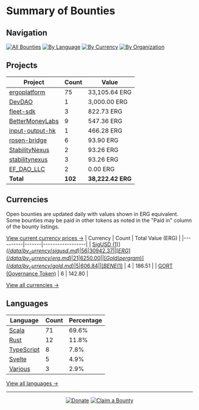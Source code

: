 <!-- GENERATED FILE - DO NOT EDIT DIRECTLY -->
<!-- Generated on: 2025-07-16 02:03:13 -->

# Summary of Bounties

## Navigation

[![All Bounties](https://img.shields.io/badge/All%20Bounties-102-blue)](/data/all.md) [![By Language](https://img.shields.io/badge/By%20Language-8-green)](/data/summary.md#languages) [![By Currency](https://img.shields.io/badge/By%20Currency-7-yellow)](/data/summary.md#currencies) [![By Organization](https://img.shields.io/badge/By%20Organization-9-orange)](/data/summary.md#projects)

## Projects

| Project | Count | Value |
|----------|-------|-------|
| [ergoplatform](/data/by_org/ergoplatform.md) | 75 | 33,105.64 ERG |
| [DevDAO](/data/by_org/devdao.md) | 1 | 3,000.00 ERG |
| [fleet-sdk](/data/by_org/fleet-sdk.md) | 3 | 822.73 ERG |
| [BetterMoneyLabs](/data/by_org/bettermoneylabs.md) | 9 | 547.36 ERG |
| [input-output-hk](/data/by_org/input-output-hk.md) | 1 | 466.28 ERG |
| [rosen-bridge](/data/by_org/rosen-bridge.md) | 6 | 93.90 ERG |
| [StabilityNexus](/data/by_org/stabilitynexus.md) | 2 | 93.26 ERG |
| [stabilitynexus](/data/by_org/stabilitynexus.md) | 3 | 93.26 ERG |
| [EF_DAO_LLC](/data/by_org/ef_dao_llc.md) | 2 | 0.00 ERG |
| **Total** | **102** | **38,222.42 ERG** |

## Currencies

Open bounties are updated daily with values shown in ERG equivalent. Some bounties may be paid in other tokens as noted in the "Paid in" column of the bounty listings.

[View current currency prices →](/data/currency_prices.md)
| Currency | Count | Total Value (ERG) |
|----------|-------|------------------|
| [SigUSD ($1)](/data/by_currency/sigusd.md) | 56 | 30942.37 |
| [ERG](/data/by_currency/erg.md) | 21 | 6250.00 |
| [Gold (per gram)](/data/by_currency/gold.md) | 5 | 606.84 |
| [BENE ($1)](/data/by_currency/bene.md) | 4 | 186.51 |
| [GORT (Governance Token)](/data/by_currency/gort.md) | 6 | 142.80 |

[View all currencies →](/data/by_currency/)

## Languages

| Language | Count | Percentage |
|----------|-------|------------|
| [Scala](/data/by_language/scala.md) | 71 | 69.6% |
| [Rust](/data/by_language/rust.md) | 12 | 11.8% |
| [TypeScript](/data/by_language/typescript.md) | 8 | 7.8% |
| [Svelte](/data/by_language/svelte.md) | 5 | 4.9% |
| [Various](/data/by_language/various.md) | 3 | 2.9% |

[View all languages →](/data/by_language/)



---

<div align="center">
  <p>
    <a href="../docs/donate.md"><img src="https://img.shields.io/badge/❤️%20Donate-F44336" alt="Donate"></a>
    <a href="../docs/bounty-submission-guide.md#reserving-a-bounty"><img src="https://img.shields.io/badge/🔒%20How%20To%20Claim-4CAF50" alt="Claim a Bounty"></a>
  </p>
</div>


<!-- END OF GENERATED CONTENT -->
